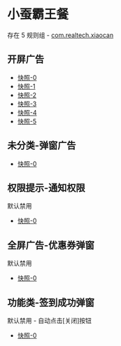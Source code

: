 # 小蚕霸王餐

存在 5 规则组 - [com.realtech.xiaocan](/src/apps/com.realtech.xiaocan.ts)

## 开屏广告

- [快照-0](https://i.gkd.li/i/12843368)
- [快照-1](https://i.gkd.li/i/13363222)
- [快照-2](https://i.gkd.li/i/13363246)
- [快照-3](https://i.gkd.li/i/12854728)
- [快照-4](https://i.gkd.li/i/13694858)
- [快照-5](https://i.gkd.li/i/13794403)

## 未分类-弹窗广告

- [快照-0](https://i.gkd.li/i/13694864)

## 权限提示-通知权限

默认禁用

- [快照-0](https://i.gkd.li/i/14196198)

## 全屏广告-优惠券弹窗

默认禁用

- [快照-0](https://i.gkd.li/i/14196232)

## 功能类-签到成功弹窗

默认禁用 - 自动点击[关闭]按钮

- [快照-0](https://i.gkd.li/i/14290847)
